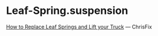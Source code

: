 # Leaf-Spring.suspension
[How to Replace Leaf Springs and Lift your Truck](https://youtu.be/VZ1o_F8ULjw) — ChrisFix
